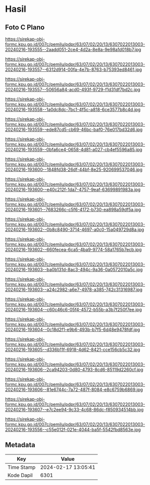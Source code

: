 # Hasil

## Foto C Plano

https://sirekap-obj-formc.kpu.go.id/007c/pemilu/pdpr/63/07/02/20/13/6307022013003-20240216-193555--2aadd051-2ce4-4d2a-8e8a-9e98a1d018b7.jpg

https://sirekap-obj-formc.kpu.go.id/007c/pemilu/pdpr/63/07/02/20/13/6307022013003-20240216-193557--6312d914-00fa-4e7b-8763-b75393ed8461.jpg

https://sirekap-obj-formc.kpu.go.id/007c/pemilu/pdpr/63/07/02/20/13/6307022013003-20240216-193557--50656a84-acd0-493f-9729-f1d31df7bd2c.jpg

https://sirekap-obj-formc.kpu.go.id/007c/pemilu/pdpr/63/07/02/20/13/6307022013003-20240216-193558--1a0dc8dc-7bc1-4f5c-a818-6ce3577b8c4d.jpg

https://sirekap-obj-formc.kpu.go.id/007c/pemilu/pdpr/63/07/02/20/13/6307022013003-20240216-193559--ede87cd5-cb69-46bc-baf0-76e017bd32d6.jpg

https://sirekap-obj-formc.kpu.go.id/007c/pemilu/pdpr/63/07/02/20/13/6307022013003-20240216-193559--0bfa6ce4-0658-4d81-a027-cb4ef5596a85.jpg

https://sirekap-obj-formc.kpu.go.id/007c/pemilu/pdpr/63/07/02/20/13/6307022013003-20240216-193600--1848fd38-26df-44bf-8e25-920699537046.jpg

https://sirekap-obj-formc.kpu.go.id/007c/pemilu/pdpr/63/07/02/20/13/6307022013003-20240216-193600--e40c212f-1da7-4757-9eaf-63699891983a.jpg

https://sirekap-obj-formc.kpu.go.id/007c/pemilu/pdpr/63/07/02/20/13/6307022013003-20240216-193601--7683266c-c5f6-4172-b730-ea898a59df5a.jpg

https://sirekap-obj-formc.kpu.go.id/007c/pemilu/pdpr/63/07/02/20/13/6307022013003-20240216-193602--0b8c8490-3714-4697-a0c0-15a049729d8a.jpg

https://sirekap-obj-formc.kpu.go.id/007c/pemilu/pdpr/63/07/02/20/13/6307022013003-20240216-193602--660fecea-6ca5-4ba9-9774-58a1765b7ecb.jpg

https://sirekap-obj-formc.kpu.go.id/007c/pemilu/pdpr/63/07/02/20/13/6307022013003-20240216-193603--ba0b131d-8ac3-494c-9a36-0a0572010a5c.jpg

https://sirekap-obj-formc.kpu.go.id/007c/pemilu/pdpr/63/07/02/20/13/6307022013003-20240216-193603--a24c2982-a6e7-4978-a385-742c31316987.jpg

https://sirekap-obj-formc.kpu.go.id/007c/pemilu/pdpr/63/07/02/20/13/6307022013003-20240216-193604--c60c46c6-05f4-4572-b55b-a3b7f250f7ee.jpg

https://sirekap-obj-formc.kpu.go.id/007c/pemilu/pdpr/63/07/02/20/13/6307022013003-20240216-193604--0c18d2f1-e9b6-493b-b7f5-6d48e9478fdf.jpg

https://sirekap-obj-formc.kpu.go.id/007c/pemilu/pdpr/63/07/02/20/13/6307022013003-20240216-193605--d336b11f-6918-4d62-8421-cce156cb5c32.jpg

https://sirekap-obj-formc.kpu.go.id/007c/pemilu/pdpr/63/07/02/20/13/6307022013003-20240216-193606--2ca94203-0d80-4793-8cd6-85119d2260cf.jpg

https://sirekap-obj-formc.kpu.go.id/007c/pemilu/pdpr/63/07/02/20/13/6307022013003-20240216-193606--81e6744c-7a72-487f-8084-e8c6759b6869.jpg

https://sirekap-obj-formc.kpu.go.id/007c/pemilu/pdpr/63/07/02/20/13/6307022013003-20240216-193607--e7c2ee94-9c33-4c68-86dc-f850934514bb.jpg

https://sirekap-obj-formc.kpu.go.id/007c/pemilu/pdpr/63/07/02/20/13/6307022013003-20240216-193556--c55e012f-021e-4044-ba5f-5542fbd8563e.jpg


## Metadata

| Key        | Value               |
| ---------- | ------------------- |
| Time Stamp | 2024-02-17 13:05:41 |
| Kode Dapil | 6301                |



